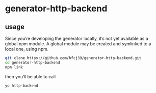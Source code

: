 # generator-http-backend
## usage
Since you’re developing the generator locally, it’s not yet available as a global npm module. A global module may be created and symlinked to a local one, using npm.
```bash
git clone https://github.com/hfcj39/generator-http-backend.git
cd generator-http-backend
npm link
```
then you'll be able to call 
```
yo http-backend
```
